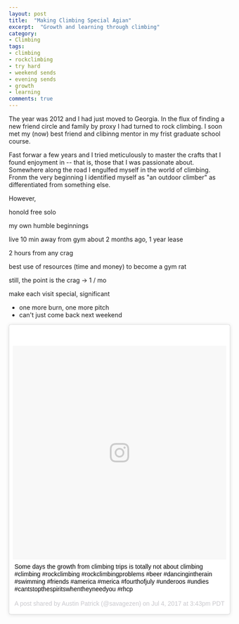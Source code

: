 ```yaml
---
layout: post
title:  "Making Climbing Special Agian"
excerpt:  "Growth and learning through climbing"
category:
- Climbing
tags:
- climbing
- rockclimbing
- try hard
- weekend sends
- evening sends
- growth
- learning
comments: true
---
```


The year was 2012 and I had just moved to Georgia.  In the flux of finding a new friend circle and family by proxy I had turned to rock climbing.  I soon met my (now) best friend and clibinng mentor in my frist graduate school course.

Fast forwar a few years and I tried meticulously to master the crafts that I found enjoyment in -- that is, those that I was passionate about.  Somewhere along the road I engulfed myself in the world of climbing.  Fronm the very beginning I identified myself as "an outdoor climber" as differentiated from something else.

However, 


honold free solo

my own humble beginnings

live 10 min away from gym about 2 months ago, 1 year lease

2 hours from any crag

best use of resources (time and money) to become a gym rat

still, the point is the crag -> 1 / mo

make each visit special, significant
- one more burn, one more pitch
- can't just come back  next weekend

<blockquote class="instagram-media" data-instgrm-captioned data-instgrm-version="7" style=" background:#FFF; border:0; border-radius:3px; box-shadow:0 0 1px 0 rgba(0,0,0,0.5),0 1px 10px 0 rgba(0,0,0,0.15); margin: 1px; max-width:658px; padding:0; width:99.375%; width:-webkit-calc(100% - 2px); width:calc(100% - 2px);"><div style="padding:8px;"> <div style=" background:#F8F8F8; line-height:0; margin-top:40px; padding:50.0% 0; text-align:center; width:100%;"> <div style=" background:url(data:image/png;base64,iVBORw0KGgoAAAANSUhEUgAAACwAAAAsCAMAAAApWqozAAAABGdBTUEAALGPC/xhBQAAAAFzUkdCAK7OHOkAAAAMUExURczMzPf399fX1+bm5mzY9AMAAADiSURBVDjLvZXbEsMgCES5/P8/t9FuRVCRmU73JWlzosgSIIZURCjo/ad+EQJJB4Hv8BFt+IDpQoCx1wjOSBFhh2XssxEIYn3ulI/6MNReE07UIWJEv8UEOWDS88LY97kqyTliJKKtuYBbruAyVh5wOHiXmpi5we58Ek028czwyuQdLKPG1Bkb4NnM+VeAnfHqn1k4+GPT6uGQcvu2h2OVuIf/gWUFyy8OWEpdyZSa3aVCqpVoVvzZZ2VTnn2wU8qzVjDDetO90GSy9mVLqtgYSy231MxrY6I2gGqjrTY0L8fxCxfCBbhWrsYYAAAAAElFTkSuQmCC); display:block; height:44px; margin:0 auto -44px; position:relative; top:-22px; width:44px;"></div></div> <p style=" margin:8px 0 0 0; padding:0 4px;"> <a href="https://www.instagram.com/p/BWJE72DgFFd/" style=" color:#000; font-family:Arial,sans-serif; font-size:14px; font-style:normal; font-weight:normal; line-height:17px; text-decoration:none; word-wrap:break-word;" target="_blank">Some days the growth from climbing trips is totally not about climbing #climbing #rockclimbing #rockclimbingproblems #beer #dancingintherain #swimming #friends #america #merica #fourthofjuly #underoos #undies #cantstopthespiritswhentheyneedyou  #rhcp</a></p> <p style=" color:#c9c8cd; font-family:Arial,sans-serif; font-size:14px; line-height:17px; margin-bottom:0; margin-top:8px; overflow:hidden; padding:8px 0 7px; text-align:center; text-overflow:ellipsis; white-space:nowrap;">A post shared by Austin Patrick (@savagezen) on <time style=" font-family:Arial,sans-serif; font-size:14px; line-height:17px;" datetime="2017-07-04T22:43:12+00:00">Jul 4, 2017 at 3:43pm PDT</time></p></div></blockquote>
<script async defer src="//platform.instagram.com/en_US/embeds.js"></script>


